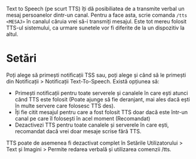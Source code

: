 <!-- TITLE: [RO] Text to Speech -->

Text to Speech (pe scurt TTS) îți dă posibiliatea de a transmite verbal un mesaj persoanelor dintr-un canal. Pentru a face asta, scrie comanda `/tts <MESAJ>` în canalul căruia vrei să-i transmiți mesajul. Este tot mereu folosit TTS-ul sistemului, ca urmare sunetele vor fi diferite de la un dispozitiv la altul.

# Setări

Poți alege să primești notificații TSS sau, poți alege și când să le primești din Notificații > Notificații Text-To-Speech. Există opțiunea să:

- Primești notificații pentru toate serverele și canalele în care ești atunci când TTS este folosit (Poate ajunge să fie deranjant, mai ales dacă ești în multe servere care folosesc TTS des).
- Îți fie citit mesajul pentru care a fost folosit TTS doar dacă este într-un canal pe care îl folosești în acel moment (Recomandat)
- Dezactivezi TTS pentru toate canalele și serverele în care ești, recomandat dacă vrei doar mesaje scrise fără TTS.

TTS poate de asemenea fi dezactivat complet în Setările Utilizatorului > Text și Imagini > Permite redarea verbală și utilizarea comenzii /tts.<!-- TITLE: Tts -->